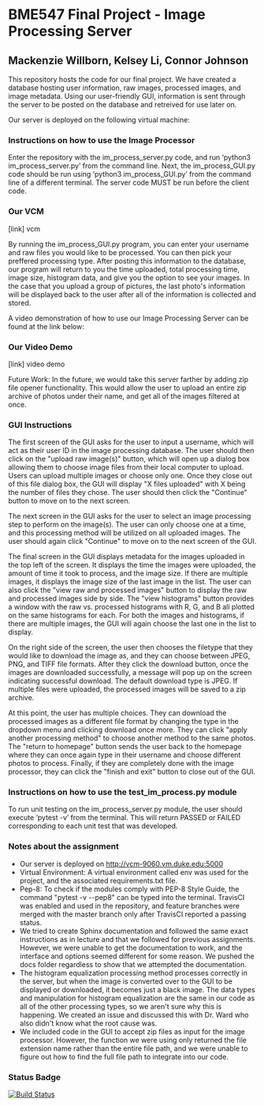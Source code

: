 # BME547 Final Project - Image Processing Server
## Mackenzie Willborn,   Kelsey Li,   Connor Johnson


This repository hosts the code for our final project. We have created a database hosting user information, raw images, processed images, and image metadata. Using our user-friendly GUI, information is sent through the server to be posted on the database and retreived for use later on.

Our server is deployed on the following virtual machine:

### Instructions on how to use the Image Processor
Enter the repository with the im_process_server.py code, and run ‘python3 im_process_server.py’ from the command line. Next, the im_process_GUI.py code should be run using ‘python3 im_process_GUI.py’ from the command line of a different terminal. The server code MUST be run before the client code.


### Our VCM
[link] vcm

By running the im_process_GUI.py program, you can enter your username and raw files you would like to be processed. You can then pick your preffered processing type. After posting this information to the database, our program will return to you the time uploaded, total processing time, image size, histogram data, and give you the option to see your images. In the case that you upload a group of pictures, the last photo's information will be displayed back to the user after all of the information is collected and stored. 

A video demonstration of how to use our Image Processing Server can be found at the link below:


### Our Video Demo 
[link] video demo


Future Work: 
In the future, we would take this server farther by adding zip file opener functionality. This would allow the user to upload an entire zip archive of photos under their name, and get all of the images filtered at once.

### GUI Instructions
The first screen of the GUI asks for the user to input a username, which will act as their user ID in the image processing database. The user should then click on the "upload raw image(s)" button, which will open up a dialog box allowing them to choose image files from their local computer to upload. Users can upload multiple images or choose only one. Once they close out of this file dialog box, the GUI will display "X files uploaded" with X being the number of files they chose. The user should then click the "Continue" button to move on to the next screen.

The next screen in the GUI asks for the user to select an image processing step to perform on the image(s). The user can only choose one at a time, and this processing method will be utilized on all uploaded images. The user should again click "Continue" to move on to the next screen of the GUI.

The final screen in the GUI displays metadata for the images uploaded in the top left of the screen. It displays the time the images were uploaded, the amount of time it took to process, and the image size. If there are multiple images, it displays the image size of the last image in the list. The user can also click the "view raw and processed images" button to display the raw and processed images side by side. The "view histograms" button provides a window with the raw vs. processed histograms with R, G, and B all plotted on the same histograms for each. For both the images and histograms, if there are multiple images, the GUI will again choose the last one in the list to display. 

On the right side of the screen, the user then chooses the filetype that they would like to download the image as, and they can choose between JPEG, PNG, and TIFF file formats. After they click the download button, once the images are downloaded successfully, a message will pop up on the screen indicating successful download. The default download type is JPEG. If multiple files were uploaded, the processed images will be saved to a zip archive.

At this point, the user has multiple choices. They can download the processed images as a different file format by changing the type in the dropdown menu and clicking download once more. They can click "apply another processing method" to choose another method to the same photos. The "return to homepage" button sends the user back to the homepage where they can once again type in their username and choose different photos to process. Finally, if they are completely done with the image processor, they can click the "finish and exit" button to close out of the GUI. 

### Instructions on how to use the test_im_process.py module
To run unit testing on the im_process_server.py module, the user should execute ‘pytest -v’ from the terminal. This will return PASSED or FAILED corresponding to each unit test that was developed.

### Notes about the assignment
* Our server is deployed on http://vcm-9060.vm.duke.edu:5000
* Virtual Environment: A virtual environment called env was used for the project, and the associated requirements.txt file.
* Pep-8: To check if the modules comply with PEP-8 Style Guide, the command "pytest -v --pep8" can be typed into the terminal. TravisCI was enabled and used in the repository, and feature branches were merged with the master branch only after TravisCI reported a passing status.
* We tried to create Sphinx documentation and followed the same exact instructions as in lecture and that we followed for previous assignments. However, we were unable to get the documentation to work, and the interface and options seemed different for some reason. We pushed the docs folder regardless to show that we attempted the documentation.
* The histogram equalization processing method processes correctly in the server, but when the image is converted over to the GUI to be displayed or downloaded, it becomes just a black image. The data types and manipulation for histogram equalization are the same in our code as all of the other processing types, so we aren't sure why this is happening. We created an issue and discussed this with Dr. Ward who also didn't know what the root cause was.
* We included code in the GUI to accept zip files as input for the image processor. However, the function we were using only returned the file extension name rather than the entire file path, and we were unable to figure out how to find the full file path to integrate into our code.

### Status Badge

[![Build Status](https://travis-ci.org/mackenziewillborn/bme547final.svg?branch=master)](https://travis-ci.org/mackenziewillborn/bme547final)
